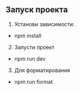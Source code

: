 ## Запуск проекта

1) Установи зависимости:
- npm install

2) Запусти проект
- npm run dev

3) Для форматирования
- npm run format

